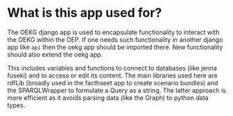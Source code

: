 <!--
SPDX-FileCopyrightText: 2025 Jonas Huber <jonas.huber@rl-institut.de>

SPDX-License-Identifier: CC0-1.0
-->

# What is this app used for?

The OEKG django app is used to encapsulate functionality to interact with the OEKG within the OEP. If one needs such functionality in another django app like `api` then the oekg app should be imported there. New functionality should also extend the oekg app.

This includes variables and functions to connect to databases (like jenna fuseki) and to access or edit its content. The main libraries used here are rdfLib (broadly used in the facthseet app to create scenario bundles) and the SPARQLWrapper to formulate a Query as a string. The latter approach is more efficient as it avoids parsing data (like the Graph) to python data types.

